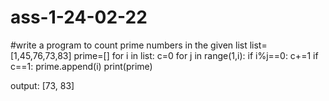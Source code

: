 # ass-1-24-02-22
#write a program to count prime numbers in the given list
list=[1,45,76,73,83]
prime=[]
for i in list:
    c=0
    for j in range(1,i):
        if i%j==0:
            c+=1
    if c==1:
        prime.append(i)
print(prime)

output:
[73, 83]
